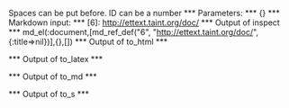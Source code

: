 Spaces can be put before. ID can be a number
*** Parameters: ***
{}
*** Markdown input: ***
  [6]: http://ettext.taint.org/doc/
*** Output of inspect ***
md_el(:document,[md_ref_def("6", "http://ettext.taint.org/doc/", {:title=>nil})],{},[])
*** Output of to_html ***

*** Output of to_latex ***

*** Output of to_md ***

*** Output of to_s ***

